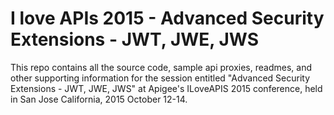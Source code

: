 # I love APIs 2015 - Advanced Security Extensions - JWT, JWE, JWS

This repo contains all the source code, sample api proxies, readmes, and other supporting information for the session entitled "Advanced Security Extensions - JWT, JWE, JWS" at Apigee's ILoveAPIS 2015 conference, held in San Jose California, 2015 October 12-14. 


